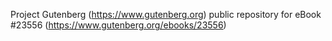 Project Gutenberg (https://www.gutenberg.org) public repository for eBook #23556 (https://www.gutenberg.org/ebooks/23556)
